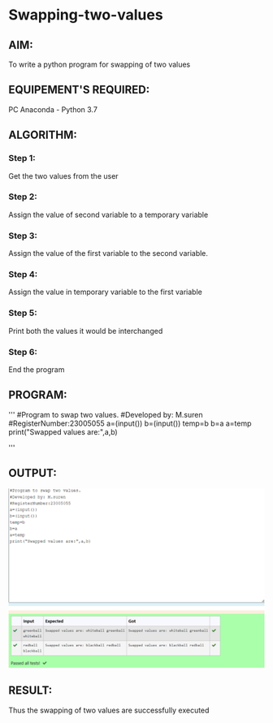 # Swapping-two-values
## AIM:
To write a python program for swapping of two values
## EQUIPEMENT'S REQUIRED: 
PC
Anaconda - Python 3.7
## ALGORITHM: 
### Step 1:
Get the two values from the user
### Step 2: 
Assign the value of second variable to a temporary variable 
### Step 3: 
Assign the value of the first variable to the second variable.
### Step 4:  
Assign the value in temporary variable to the first variable
### Step 5: 
Print both the values it would be interchanged
### Step 6: 
End the program
## PROGRAM:
'''
#Program to swap two values.
#Developed by: M.suren
#RegisterNumber:23005055
a=(input())
b=(input())
temp=b
b=a
a=temp
print("Swapped values are:",a,b)

'''
## OUTPUT:
![Alt text](M.Suren_23005055_0815-1.png)

## RESULT:
Thus the swapping of two values are successfully executed



